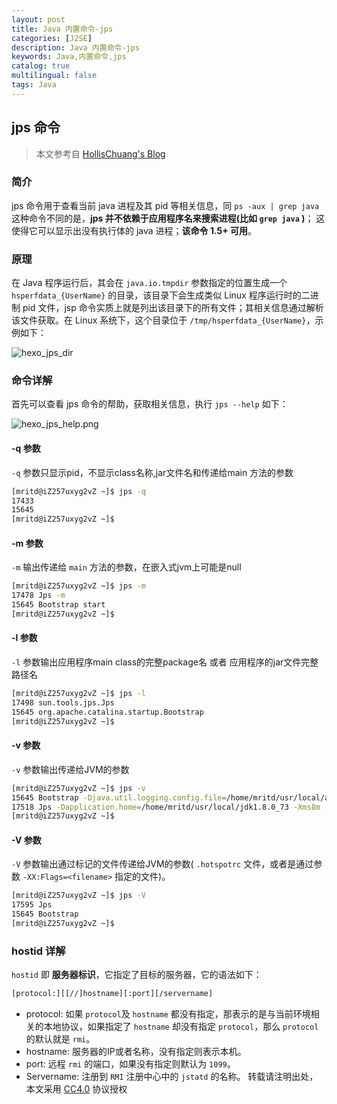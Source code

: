 ```yaml
---
layout: post
title: Java 内置命令-jps
categories: [J2SE]
description: Java 内置命令-jps
keywords: Java,内置命令,jps
catalog: true
multilingual: false
tags: Java
---
```


## jps 命令

> 本文参考自 [HollisChuang's Blog](http://www.hollischuang.com/archives/105)

### 简介

jps 命令用于查看当前 java 进程及其 pid 等相关信息，同 `ps -aux | grep java` 这种命令不同的是，**jps 并不依赖于应用程序名来搜索进程(比如 `grep java` )**； 这使得它可以显示出没有执行体的 java 进程；**该命令 1.5+ 可用**。

<!--more-->

### 原理

在 Java 程序运行后，其会在 `java.io.tmpdir` 参数指定的位置生成一个 `hsperfdata_{UserName}` 的目录，该目录下会生成类似 Linux 程序运行时的二进制 pid 文件，jsp 命令实质上就是列出该目录下的所有文件；其相关信息通过解析该文件获取。在 Linux 系统下，这个目录位于 `/tmp/hsperfdata_{UserName}`，示例如下：

![hexo_jps_dir](https://cdn.oss.link/markdown/hexo_jps_dir.png)

### 命令详解

首先可以查看 jps 命令的帮助，获取相关信息，执行 `jps --help` 如下：

![hexo_jps_help.png](https://cdn.oss.link/markdown/hexo_jps_help.png)

#### -q 参数

`-q` 参数只显示pid，不显示class名称,jar文件名和传递给main 方法的参数

``` sh
[mritd@iZ257uxyg2vZ ~]$ jps -q
17433
15645
[mritd@iZ257uxyg2vZ ~]$
```

#### -m 参数

`-m` 输出传递给 `main` 方法的参数，在嵌入式jvm上可能是null

``` sh
[mritd@iZ257uxyg2vZ ~]$ jps -m
17478 Jps -m
15645 Bootstrap start
[mritd@iZ257uxyg2vZ ~]$
```

#### -l 参数

`-l` 参数输出应用程序main class的完整package名 或者 应用程序的jar文件完整路径名

``` sh
[mritd@iZ257uxyg2vZ ~]$ jps -l
17498 sun.tools.jps.Jps
15645 org.apache.catalina.startup.Bootstrap
[mritd@iZ257uxyg2vZ ~]$
```

#### -v 参数

`-v` 参数输出传递给JVM的参数

``` sh
[mritd@iZ257uxyg2vZ ~]$ jps -v
15645 Bootstrap -Djava.util.logging.config.file=/home/mritd/usr/local/apache-tomcat-8.0.32/conf/logging.properties -Djava.util.logging.manager=org.apache.juli.ClassLoaderLogManager -Djava.endorsed.dirs=/home/mritd/usr/local/apache-tomcat-8.0.32/endorsed -Dcatalina.base=/home/mritd/usr/local/apache-tomcat-8.0.32 -Dcatalina.home=/home/mritd/usr/local/apache-tomcat-8.0.32 -Djava.io.tmpdir=/home/mritd/usr/local/apache-tomcat-8.0.32/temp
17518 Jps -Dapplication.home=/home/mritd/usr/local/jdk1.8.0_73 -Xms8m
[mritd@iZ257uxyg2vZ ~]$
```

#### -V 参数

`-V` 参数输出通过标记的文件传递给JVM的参数( `.hotspotrc` 文件，或者是通过参数 `-XX:Flags=<filename>` 指定的文件)。

``` sh
[mritd@iZ257uxyg2vZ ~]$ jps -V
17595 Jps
15645 Bootstrap
[mritd@iZ257uxyg2vZ ~]$
```

### hostid 详解

`hostid` 即 **服务器标识**，它指定了目标的服务器，它的语法如下：

``` sh
[protocol:][[//]hostname][:port][/servername]
```
- protocol: 如果 `protocol`及 `hostname` 都没有指定，那表示的是与当前环境相关的本地协议，如果指定了 `hostname` 却没有指定 `protocol`，那么 `protocol` 的默认就是 `rmi`。
- hostname: 服务器的IP或者名称，没有指定则表示本机。
- port: 远程 `rmi` 的端口，如果没有指定则默认为 `1099`。
- Servername: 注册到 `RMI` 注册中心中的 `jstatd` 的名称。
转载请注明出处，本文采用 [CC4.0](http://creativecommons.org/licenses/by-nc-nd/4.0/) 协议授权
